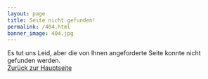 ```yaml
---
layout: page
title: Seite nicht gefunden!
permalink: /404.html
banner_image: 404.jpg
---
```


Es tut uns Leid, aber die von Ihnen angeforderte Seite konnte nicht gefunden werden. <br />
<a class="error-link" href="{{ site.baseurl }}/">Zurück zur Hauptseite</a>
